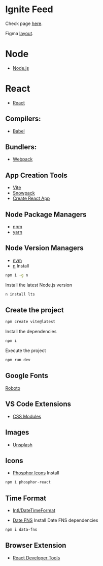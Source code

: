 # Ignite Feed

Check page [here](https://react-ecru-zeta.vercel.app/). 

Figma [layout](https://www.figma.com/file/5rjUgceKPHymUjzB5pdzdN/Ignite-Feed-(Community)?node-id=1%3A35).

# Node

- [Node.js](https://nodejs.org/en/)

# React

- [React](https://reactjs.org/)

## Compilers:

- [Babel](https://babeljs.io/)

## Bundlers:

- [Webpack](https://webpack.js.org/)

## App Creation Tools

- [Vite](https://vitejs.dev/)
- [Snowpack](https://www.snowpack.dev/tutorials/react)
- [Create React App](https://create-react-app.dev/)

## Node Package Managers

- [npm](https://www.npmjs.com/)
- [yarn](https://yarnpkg.com/)

## Node Version Managers

- [nvm](https://github.com/nvm-sh/nvm)
- [n](https://github.com/tj/n)
Install
```sh
npm i -g n
```
Install the latest Node.js version
```sh
n install lts
```

## Create the project
```sh
npm create vite@latest
```
Install the dependencies
```sh
npm i
```
Execute the project
```sh
npm run dev
```

## Google Fonts
[Roboto](https://fonts.google.com/specimen/Roboto)


## VS Code Extensions

- [CSS Modules](https://marketplace.visualstudio.com/items?itemName=clinyong.vscode-css-modules)

## Images

- [Unsplash](https://unsplash.com/)

## Icons

- [Phosphor Icons](https://phosphoricons.com/)
Install
```sh
npm i phosphor-react
```

## Time Format

- [Intl/DateTimeFormat](https://developer.mozilla.org/pt-BR/docs/Web/JavaScript/Reference/Global_Objects/Intl/DateTimeFormat)

- [Date FNS](https://date-fns.org)
Install Date FNS dependencies
```sh
npm i data-fns
```

## Browser Extension

- [React Developer Tools](https://chrome.google.com/webstore/detail/react-developer-tools/fmkadmapgofadopljbjfkapdkoienihi)